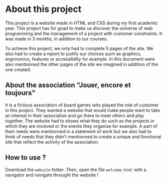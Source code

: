 # About this project

This project is a website made in HTML and CSS during my first academic year. This project has for goad to make us discover the universe of web programming and the management of a project with customer constraints. It was made in 3 months, in addition to our courses.

To achieve this project, we only had to complete 5 pages of the site. We also had to create a report to justify our choices such as graphics, ergonomics, features or accessibility for example. In this document were also mentionned the other pages of the site we imagined in addition of the one created.

## About the association "Jouer, encore et toujours"

It is a fictious association of board games who played the role of customer in this project. They wanted a website that would make people want to take an interest in their association and go there to meet others and play together. The website had to shows what they do such as the projects in which they are involved or the events they organize for example. A part of their needs were mentionned in a statement of work but we also had to think of needs that they didn't mentionned to create a unique and fonctional site that reflect the activity of the association.

## How to use ?

Download the `website` folder. Then, open the file `welcome.html` with a navigator and navigate throught the website !
